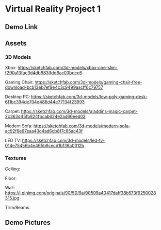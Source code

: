 # Virtual Reality Project 1

## Demo Link

## Assets

### 3D Models

Xbox: https://sketchfab.com/3d-models/xbox-one-slim-f290a13fac3d4db883ffdd6ac00bdcc6

Gaming Chair: https://sketchfab.com/3d-models/gaming-chair-free-download-bcb13eb7ef9e4c3c9499aacff6c79757

Desktop PC: https://sketchfab.com/3d-models/low-poly-gaming-desk-6f1bc394de704e488d44e77134f23993

Carpet: https://sketchfab.com/3d-models/aladdins-magic-carpet-2c363d45fb824fbcab624e2ad66eed02

Modern Sofa: https://sketchfab.com/3d-models/modern-sofa-ac92f6e97eaa43c4ad6cb8f7c65ac43f

LED TV: https://sketchfab.com/3d-models/led-tv-014e75456b4e465b9cecd1b136a0312b

### Textures

Ceiling:

Floor:

Wall: https://i.pinimg.com/originals/90/50/9a/90509a40417daff38b573f9250028315.jpg

Trim/Beams: 

## Demo Pictures
